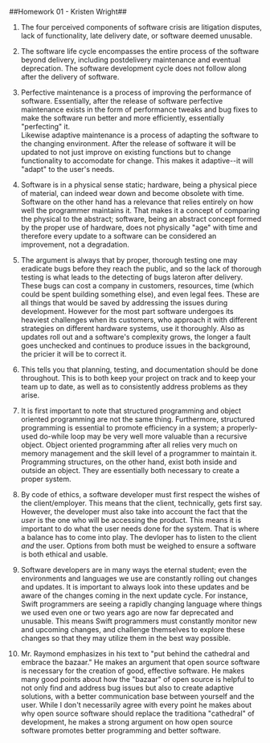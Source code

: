 ##Homework 01 - Kristen Wright##
1.	The four perceived components of software crisis are litigation disputes,
 lack of functionality, late delivery date, or software deemed unusable.

2.	The software life cycle encompasses the entire process of the software beyond delivery, 
including postdelivery maintenance and eventual deprecation. The software development cycle does not
 follow along after the delivery of software.

3.	Perfective maintenance is a process of improving the performance of software. Essentially, after
 the release of software perfective maintenance exists in the form of performance tweaks and bug fixes to
 make the software run better and more efficiently, essentially "perfecting" it.  
Likewise adaptive maintenance is a process of adapting the software to the changing environment. After
 the release of software it will be updated to not just improve on existing functions but to change functionality to
 accomodate for change. This makes it adaptive--it will "adapt" to the user's needs.

4.	Software is in a physical sense static; hardware, being a physical piece of material, can indeed
 wear down and become obsolete with time. Software on the other hand has a relevance that relies entirely
 on how well the programmer maintains it. That makes it a concept of comparing the physical to the
 abstract; software, being an abstract concept formed by the proper use of hardware, does not physically
 "age" with time and therefore every update to a software can be considered an improvement, not a degradation.

5.	The argument is always that by proper, thorough testing one may eradicate bugs before they reach
 the public, and so the lack of thorough testing is what leads to the detecting of bugs lateron after delivery.
 These bugs can cost a company in customers, resources, time (which could be spent building something else),
 and even legal fees. These are all things that would be saved by addressing the issues during development.
 However for the most part software undergoes its heaviest challenges when its customers, who approach it
 with different strategies on different hardware systems, use it thoroughly. Also as updates roll out and
a software's complexity grows, the longer a fault goes unchecked and continues to produce issues in the background, the pricier it will be to correct it.

6.	This tells you that planning, testing, and documentation should be done throughout. This is to 
both keep your project on track and to keep your team up to date, as well as to consistently address 
problems as they arise.

7.	It is first important to note that structured programming and object oriented programming are not
 the same thing. Furthermore, structured programming is essential to promote efficiency in a system;
 a properly-used do-while loop may be very well more valuable than a recursive object. Object oriented 
programming after all relies very much on memory management and the skill level of a programmer to 
maintain it. Programming structures, on the other hand, exist both inside and outside an object.
 They are essentially both necessary to create a proper system.

8.	By code of ethics, a software developer must first respect the wishes of the client/employer. This means
 that the client, technically, gets first say. However, the developer must also take into account the fact 
that the _user_ is the one who will be accessing the product. This means it is important to do what the user
 needs done for the system. That is where a balance has to come into play. The devloper has to listen to the client
 _and_ the user. Options from both must be weighed to ensure a software is both ethical and usable.

9.	Software developers are in many ways the eternal student; even the environments and languages we
 use are constantly rolling out changes and updates. It is important to always look into these updates and be
 aware of the changes coming in the next update cycle. For instance, Swift programmers are seeing a rapidly
 changing language where things we used even one or two years ago are now far deprecated and unusable. 
This means Swift programmers must constantly monitor new and upcoming changes, and challenge themselves 
to explore these changes so that they may utilize them in the best way possible.

10.	Mr. Raymond emphasizes in his text to "put behind the cathedral and embrace the bazaar." He makes
 an argument that open source software is necessary for the creation of good, effective software. He makes
 many good points about how the "bazaar" of open source is helpful to not only find and address bug issues but
 also to create adaptive solutions, with a better communication base between yourself and the user. While I
 don't necessarily agree with every point he makes about why open source software should replace the traditiona
 "cathedral" of development, he makes a strong argument on how open source software promotes better programming
 and better software.